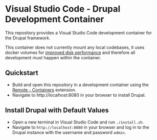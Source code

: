# Visual Studio Code - Drupal Development Container

This repository provides a Visual Studio Code development container for the
Drupal framework.

This container does not currently mount any local codebases, it uses docker
volumes for [improved disk performance](https://code.visualstudio.com/docs/remote/containers-advanced#_improving-container-disk-performance)
and therefore all development must happen within the container.


## Quickstart

* Build and open this repository in a development container using the
[Remote - Containers](https://marketplace.visualstudio.com/items?itemName=ms-vscode-remote.remote-containers) extension.
* Navigate to http://localhost:8080 in your browser to install Drupal.


## Install Drupal with Default Values

* Open a new terminal in Visual Studio Code and run `./install.sh`.
* Navigate to `http://localhost:8080` in your browser and log in to the Drupal
  instance with the username and password `admin`.
